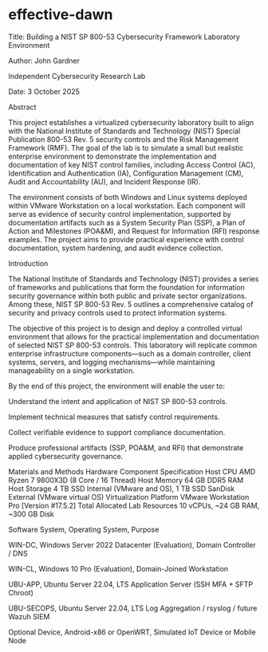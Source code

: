 # effective-dawn

Title:
Building a NIST SP 800-53 Cybersecurity Framework Laboratory Environment

Author:
John Gardner

Independent Cybersecurity Research Lab

Date:
3 October 2025

Abstract

This project establishes a virtualized cybersecurity laboratory built to align with the National Institute of Standards and Technology (NIST) Special Publication 800-53 Rev. 5 security controls and the Risk Management Framework (RMF). The goal of the lab is to simulate a small but realistic enterprise environment to demonstrate the implementation and documentation of key NIST control families, including Access Control (AC), Identification and Authentication (IA), Configuration Management (CM), Audit and Accountability (AU), and Incident Response (IR).

The environment consists of both Windows and Linux systems deployed within VMware Workstation on a local workstation. Each component will serve as evidence of security control implementation, supported by documentation artifacts such as a System Security Plan (SSP), a Plan of Action and Milestones (POA&M), and Request for Information (RFI) response examples. The project aims to provide practical experience with control documentation, system hardening, and audit evidence collection.

Introduction

The National Institute of Standards and Technology (NIST) provides a series of frameworks and publications that form the foundation for information security governance within both public and private sector organizations. Among these, NIST SP 800-53 Rev. 5 outlines a comprehensive catalog of security and privacy controls used to protect information systems.

The objective of this project is to design and deploy a controlled virtual environment that allows for the practical implementation and documentation of selected NIST SP 800-53 controls. This laboratory will replicate common enterprise infrastructure components—such as a domain controller, client systems, servers, and logging mechanisms—while maintaining manageability on a single workstation.

By the end of this project, the environment will enable the user to:

Understand the intent and application of NIST SP 800-53 controls.

Implement technical measures that satisfy control requirements.

Collect verifiable evidence to support compliance documentation.

Produce professional artifacts (SSP, POA&M, and RFI) that demonstrate applied cybersecurity governance.

Materials and Methods
Hardware
Component	Specification
Host CPU	AMD Ryzen 7 9800X3D (8 Core / 16 Thread)
Host Memory	64 GB DDR5 RAM
Host Storage	4 TB SSD Internal (VMware and OS), 1 TB SSD SanDisk External (VMware virtual OS)
Virtualization Platform	VMware Workstation Pro [Version #17.5.2]
Total Allocated Lab Resources	10 vCPUs, ~24 GB RAM, ~300 GB Disk

Software
System,	Operating System,	Purpose

WIN-DC,	Windows Server 2022 Datacenter (Evaluation),	Domain Controller / DNS

WIN-CL,	Windows 10 Pro (Evaluation),	Domain-Joined Workstation

UBU-APP,	Ubuntu Server 22.04, LTS	Application Server (SSH MFA + SFTP Chroot)

UBU-SECOPS,	Ubuntu Server 22.04, LTS	Log Aggregation / rsyslog / future Wazuh SIEM

Optional Device,	Android-x86 or OpenWRT,	Simulated IoT Device or Mobile Node
